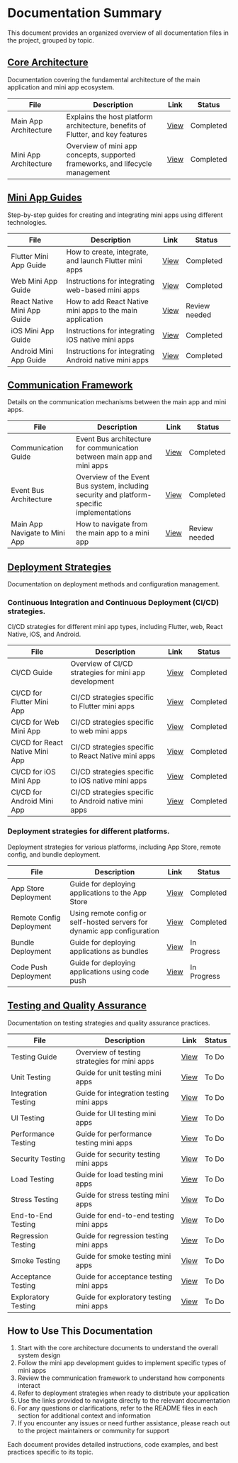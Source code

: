 # Documentation Summary

This document provides an organized overview of all documentation files in the project, grouped by topic.

## [Core Architecture](core_architecture/README.md)

Documentation covering the fundamental architecture of the main application and mini app ecosystem.

| File | Description | Link | Status |
|------|-------------|------|--------|
| Main App Architecture | Explains the host platform architecture, benefits of Flutter, and key features | [View](core_architecture/MAIN_APP.md) | Completed |
| Mini App Architecture | Overview of mini app concepts, supported frameworks, and lifecycle management | [View](core_architecture/MINI_APP.md) | Completed |

## [Mini App Guides](mini_app_guides/README.md)

Step-by-step guides for creating and integrating mini apps using different technologies.

| File | Description | Link | Status |
|------|-------------|------|--------|
| Flutter Mini App Guide | How to create, integrate, and launch Flutter mini apps | [View](mini_app_guides/HOW_TO_ADD_NEW_FLUTTER_MINI_APP.md) | Completed |
| Web Mini App Guide | Instructions for integrating web-based mini apps | [View](mini_app_guides/HOW_TO_ADD_NEW_WEB_MINI_APP.md) | Completed |
| React Native Mini App Guide | How to add React Native mini apps to the main application | [View](mini_app_guides/HOW_TO_ADD_NEW_REACT_NATIVE_MINI_APP.md) | Review needed |
| iOS Mini App Guide | Instructions for integrating iOS native mini apps | [View](mini_app_guides/HOW_TO_ADD_NEW_IOS_MINI_APP.md) | Completed |
| Android Mini App Guide | Instructions for integrating Android native mini apps | [View](mini_app_guides/HOW_TO_ADD_NEW_ANDROID_MINI_APP.md) | Completed |

## [Communication Framework](communication/README.md)

Details on the communication mechanisms between the main app and mini apps.

| File | Description | Link | Status |
|------------------------|-------------|------|--------|
| Communication Guide | Event Bus architecture for communication between main app and mini apps | [View](communication/HOW_MAIN_APP_AND_MINI_APP_COMMUNICATE.md) | Completed |
| Event Bus Architecture | Overview of the Event Bus system, including security and platform-specific implementations | [View](communication/MAIN_APP_COMMUNICATION_ARCHITECTURE.md) | Completed |
| Main App Navigate to Mini App | How to navigate from the main app to a mini app | [View](communication/HOW_MAIN_APP_NAVIGATE_TO_MINI_APP.md)| Review needed |

## [Deployment Strategies](deployment/README.md)

Documentation on deployment methods and configuration management.

### Continuous Integration and Continuous Deployment (CI/CD) strategies.
CI/CD strategies for different mini app types, including Flutter, web, React Native, iOS, and Android.

| File | Description | Link | Status |
|------|-------------|------------------------------------------------------------|--------|
| CI/CD Guide | Overview of CI/CD strategies for mini app development | [View](deployment/ci_cd/HOW_TO_USE_CI_CD.md) | Completed |
| CI/CD for Flutter Mini App | CI/CD strategies specific to Flutter mini apps | [View](deployment/ci_cd/HOW_TO_USE_CI_CD_FLUTTER_MINI_APP.md) | Completed |
| CI/CD for Web Mini App | CI/CD strategies specific to web mini apps | [View](deployment/ci_cd/HOW_TO_USE_CI_CD_WEB_MINI_APP.md) | Completed |
| CI/CD for React Native Mini App | CI/CD strategies specific to React Native mini apps | [View](deployment/ci_cd/HOW_TO_USE_CI_CD_REACT_NATIVE_MINI_APP.md) | Completed |
| CI/CD for iOS Mini App | CI/CD strategies specific to iOS native mini apps | [View](deployment/ci_cd/HOW_TO_USE_CI_CD_IOS_MINI_APP.md) | Completed |
| CI/CD for Android Mini App | CI/CD strategies specific to Android native mini apps | [View](deployment/ci_cd/HOW_TO_USE_CI_CD_ANDROID_MINI_APP.md) | Completed |

### Deployment strategies for different platforms.
Deployment strategies for various platforms, including App Store, remote config, and bundle deployment.

| File                     | Description | Link | Status    |
|--------------------------|-------------|------------------------------------------------------------|-----------|
| App Store Deployment     | Guide for deploying applications to the App Store | [View](deployment/store/HOW_TO_DEPLOY_TO_APP_STORE) | Completed |
| Remote Config Deployment | Using remote config or self-hosted servers for dynamic app configuration | [View](deployment/manage/HOW_TO_SETUP_REMOTE_CONFIG) | Completed |
| Bundle Deployment        | Guide for deploying applications as bundles | [View](deployment/bundle/BUNDLE_DEPLOYMENT.md) | In Progress |
| Code Push Deployment     | Guide for deploying applications using code push | [View](deployment/code_push/CODE_PUSH_DEPLOYMENT.md) | In Progress |


## [Testing and Quality Assurance](testing/README.md)

Documentation on testing strategies and quality assurance practices.

| File | Description | Link | Status |
|------|-------------|------------------------------------------------------------|--------|
| Testing Guide | Overview of testing strategies for mini apps | [View](testing/HOW_TO_TEST_MINI_APP.md) | To Do |
| Unit Testing | Guide for unit testing mini apps | [View](testing/HOW_TO_UNIT_TEST_MINI_APP.md) | To Do |
| Integration Testing | Guide for integration testing mini apps | [View](testing/HOW_TO_INTEGRATION_TEST_MINI_APP.md) | To Do |    
| UI Testing | Guide for UI testing mini apps | [View](testing/HOW_TO_UI_TEST_MINI_APP.md) | To Do |
| Performance Testing | Guide for performance testing mini apps | [View](testing/HOW_TO_PERFORMANCE_TEST_MINI_APP.md) | To Do |
| Security Testing | Guide for security testing mini apps | [View](testing/HOW_TO_SECURITY_TEST_MINI_APP.md) | To Do |
| Load Testing | Guide for load testing mini apps | [View](testing/HOW_TO_LOAD_TEST_MINI_APP.md) | To Do |
| Stress Testing | Guide for stress testing mini apps | [View](testing/HOW_TO_STRESS_TEST_MINI_APP.md) | To Do |
| End-to-End Testing | Guide for end-to-end testing mini apps | [View](testing/HOW_TO_END_TO_END_TEST_MINI_APP.md) | To Do |
| Regression Testing | Guide for regression testing mini apps | [View](testing/HOW_TO_REGRESSION_TEST_MINI_APP.md) | To Do |
| Smoke Testing | Guide for smoke testing mini apps | [View](testing/HOW_TO_SMOKE_TEST_MINI_APP.md) | To Do |
| Acceptance Testing | Guide for acceptance testing mini apps | [View](testing/HOW_TO_ACCEPTANCE_TEST_MINI_APP.md) | To Do |
| Exploratory Testing | Guide for exploratory testing mini apps | [View](testing/HOW_TO_EXPLORATORY_TEST_MINI_APP.md) | To Do |


## How to Use This Documentation

1. Start with the core architecture documents to understand the overall system design
2. Follow the mini app development guides to implement specific types of mini apps
3. Review the communication framework to understand how components interact
4. Refer to deployment strategies when ready to distribute your application
5. Use the links provided to navigate directly to the relevant documentation
6. For any questions or clarifications, refer to the README files in each section for additional context and information
7. If you encounter any issues or need further assistance, please reach out to the project maintainers or community for support

Each document provides detailed instructions, code examples, and best practices specific to its topic.